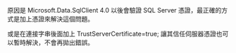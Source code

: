 原因是 Microsoft.Data.SqlClient 4.0 以後會驗證 SQL Server 憑證，最正確的方式是加上憑證來解決這個問題。  
  
或是在連接字串後面加上 TrustServerCertificate=true; 讓其信任伺服器憑證也可以暫時解決，不會再拋出錯誤。